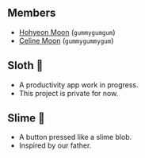 ## Members

- [Hohyeon Moon](https://www.hohyeonmoon.com) (`gummygumgum`)
- [Celine Moon](https://lookdeceline.github.io) (`gummygummygum`)

## Sloth 🦥

- A productivity app work in progress.
- This project is private for now.

## Slime 🫠

- A button pressed like a slime blob.
- Inspired by our father.
